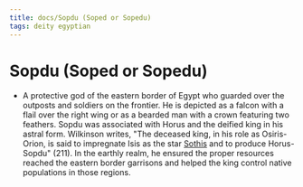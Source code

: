 ```yaml
---
title: docs/Sopdu (Soped or Sopedu)
tags: deity egyptian
---
```


# Sopdu (Soped or Sopedu)
- A protective god of the eastern border of Egypt who guarded over the outposts and soldiers on the frontier. He is depicted as a falcon with a flail over the right wing or as a bearded man with a crown featuring two feathers. Sopdu was associated with Horus and the deified king in his astral form. Wilkinson writes, "The deceased king, in his role as Osiris-Orion, is said to impregnate Isis as the star [Sothis](Sothis.md) and to produce Horus-Sopdu" (211). In the earthly realm, he ensured the proper resources reached the eastern border garrisons and helped the king control native populations in those regions.